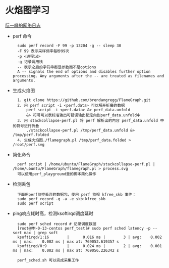 # 火焰图学习

[阮一峰的网络日志](https://www.ruanyifeng.com/blog/2017/09/flame-graph.html)

* perf 命令

        sudo perf record -F 99 -p 13204 -g -- sleep 30
        -F 99 表示采样频率每秒99次
        -p <进程id>
        -g 记录调用栈
        -- 表示之后的字符串都是参数而不是options
        A -- signals the end of options and disables further option processing. Any arguments after the -- are treated as filenames and arguments.

* 生成火焰图

        1. git clone https://github.com/brendangregg/FlameGraph.git
        2. 用 perf script -i <perf.data> 可以解开折叠的数据
            perf script -i <perf.data> &> perf_data.unfold
            &> 符号可以表标准输出可错误输出都定向到perf_data.unfold中
        3. 用 stackcollapse-perf.pl 将 perf 解析出的内容 perf_data.unfold 中的符号进行折叠
            ./stackcollapse-perf.pl /tmp/perf_data.unfold &> /tmp/perf.folded
        4. 生成火焰图./flamegraph.pl /tmp/perf_data.folded > /root/perf.svg

* 简化命令

        perf script | /home/ubuntu/FlameGraph/stackcollapse-perf.pl | /home/ubuntu/FlameGraph/flamegraph.pl > process.svg
        可以使用perf_playground重的脚本简化操作

* 检测丢包

        下面用perf监控丢弃的数据包，使用 perf 监视 kfree_skb 事件：
        sudo perf record -g -a -e skb:kfree_skb
        sudo perf script

* ping响应耗时高，检测ksoftirqd调度延时

        sudo perf sched record # 记录调度数据
        [root@VM-0-13-centos perf_test]# sudo perf sched latency -p --sort max | grep soft
        ksoftirqd/1:16        |      0.016 ms |        3 | avg:    0.002 ms | max:    0.002 ms | max at: 769052.619357 s
        ksoftirqd/0:9         |      0.024 ms |        2 | avg:    0.001 ms | max:    0.002 ms | max at: 769056.226342 s

        perf_sched.sh 可以完成采集工作
